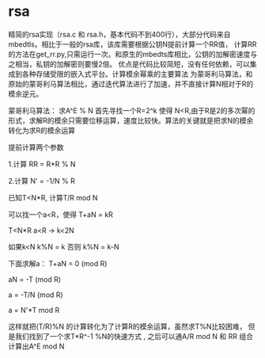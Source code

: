 # rsa
精简的rsa实现（rsa.c 和 rsa.h，基本代码不到400行），大部分代码来自mbedtls。相比于一般的rsa库，该库需要根据公钥N提前计算一个RR值，
计算RR的方法在get_rr.py,只需运行一次。和原生的mbedts库相比，公钥的加解密速度与之相当，私钥的加解密则要慢2倍。
优点是代码比较简短，没有任何依赖，可以集成到各种存储受限的嵌入式平台。计算模余幂乘的主要算法
为蒙哥利马算法，和原始的蒙哥利马算法相比，通过迭代算法进行了加速，并不直接计算N相对于R的模余逆元。

蒙哥利马算法：
求A^E % N
首先寻找一个R=2^k 使得 N<R,由于R是2的多次幂的形式，求解R的模余只需要位移运算，速度比较快。算法的关键就是把求N的模余转化为求R的模余运算

提前计算两个参数

1.计算 RR  = R*R % N

2.计算 N'  = -1/N % R

已知T<N*R, 计算T/R mod N

可以找一个a<R，使得 T+aN = kR  

T<N*R  a<R  -> k<2N

如果k<N k%N = k 否则 k%N = k-N
  
下面求解a： 
T+aN = 0 (mod R)   

aN = -T (mod R)  

a = -T/N (mod R) 

a = N'*T mod R

这样就把(T/R)%N 的计算转化为了计算R的模余运算，虽然求T%N比较困难， 
但是我们找到了一个求T*R^-1 %N的快速方式 ,
之后可以通A/R mod N 和 RR 组合计算出A^E mod N





